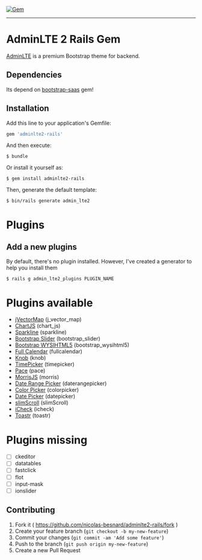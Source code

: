 [![Gem](https://img.shields.io/gem/v/adminlte2-rails.svg?style=flat-square)](http://rubygems.org/gems/adminlte2-rails)

* * *

# AdminLTE 2 Rails Gem

[AdminLTE](https://github.com/almasaeed2010/AdminLTE) is a premium Bootstrap theme for backend.

## Dependencies

Its depend on [bootstrap-saas](https://github.com/twbs/bootstrap-sass) gem!

## Installation

Add this line to your application's Gemfile:

```ruby
gem 'adminlte2-rails'
```

And then execute:

    $ bundle

Or install it yourself as:

    $ gem install adminlte2-rails


Then, generate the default template:

    $ bin/rails generate admin_lte2

# Plugins

## Add a new plugins

By default, there's no plugin installed. However, I've created a generator to help you install them

    $ rails g admin_lte2_plugins PLUGIN_NAME

# Plugins available

  - [jVectorMap](https://github.com/bjornd/jvectormap) (j_vector_map)
  - [ChartJS](https://github.com/nnnick/Chart.js/) (chart_js)
  - [Sparkline](https://github.com/gwatts/jquery.sparkline) (sparkline)
  - [Bootstrap Slider](https://github.com/seiyria/bootstrap-slider) (bootstrap_slider)
  - [Bootstrap WYSIHTML5](https://github.com/jhollingworth/bootstrap-wysihtml5/) (bootstrap_wysihtml5)
  - [Full Calendar](https://github.com/arshaw/fullcalendar) (fullcalendar)
  - [Knob](https://github.com/aterrien/jQuery-Knob) (knob)
  - [TimePicker](https://github.com/jdewit/bootstrap-timepicker) (timepicker)
  - [Pace](https://github.com/HubSpot/pace) (pace)
  - [MorrisJS](https://github.com/morrisjs/morris.js/) (morris)
  - [Date Range Picker](https://github.com/dangrossman/bootstrap-daterangepicker) (daterangepicker)
  - [Color Picker](https://github.com/mjolnic/bootstrap-colorpicker/) (colorpicker)
  - [Date Picker](https://github.com/eternicode/bootstrap-datepicker) (datepicker)
  - [slimScroll](https://github.com/rochal/jQuery-slimScroll) (slimScroll)
  - [iCheck](https://github.com/fronteed/iCheck) (icheck)
  - [Toastr](https://github.com/CodeSeven/toastr) (toastr)

# Plugins missing

* [ ] ckeditor
* [ ] datatables
* [ ] fastclick
* [ ] flot
* [ ] input-mask
* [ ] ionslider

## Contributing

1. Fork it ( https://github.com/nicolas-besnard/adminlte2-rails/fork )
2. Create your feature branch (`git checkout -b my-new-feature`)
3. Commit your changes (`git commit -am 'Add some feature'`)
4. Push to the branch (`git push origin my-new-feature`)
5. Create a new Pull Request
